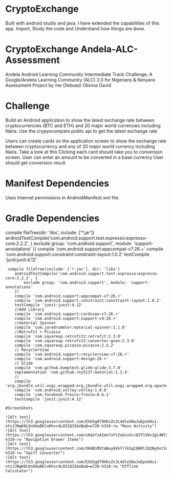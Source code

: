 # CryptoExchange
Built with android studio and java. I have extended the capabilities of this app. Import, Study the code and Understand how things are done.

# CryptoExchange Andela-ALC-Assessment

Andela Android Learning Community Intermediate Track Challenge; A Google/Andela Learning Community (ALC) 2.0 for Nigerians & Kenyans Assessment Project by me Olebuezi Obinna David

# Challenge

Build an Android application to show the latest exchange rate between cryptocurrencies (BTC and ETH) and 20 major world currencies including Naira. Use the crypyocompare public api to get the latest exchange rate

Users can create cards on the application screen to show the exchange rate between cryptocurrency and any of 20 major world currency including Naira. Take a look at this Clicking each card should take you to conversion screen. User can enter an amount to be converted in a base currency User should get conversion result

# Manifest Dependencies

Uses Internet permissions in AndroidManifest.xml file.

# Gradle Dependencies

compile fileTree(dir: 'libs', include: ['*.jar']) androidTestCompile('com.android.support.test.espresso:espresso-core:2.2.2', { exclude group: 'com.android.support', module: 'support-annotations' }) compile 'com.android.support:appcompat-v7:26.+' compile 'com.android.support.constraint:constraint-layout:1.0.2' testCompile 'junit:junit:4.12'

    
     compile fileTree(include: ['*.jar'], dir: 'libs')
        androidTestCompile('com.android.support.test.espresso:espresso-core:2.2.2', {
            exclude group: 'com.android.support', module: 'support-annotations'
        })
        compile 'com.android.support:appcompat-v7:26.+'
        compile 'com.android.support.constraint:constraint-layout:1.0.2'
        testCompile 'junit:junit:4.12'
        //Add Library
        compile 'com.android.support:cardview-v7:26.+'
        compile 'com.android.support:support-v4:26.+'
        //material Spinner
        compile 'com.jaredrummler:material-spinner:1.1.0'
        //Retrofit + Picassa
        compile 'com.squareup.retrofit2:retrofit:2.3.0'
        compile 'com.squareup.retrofit2:converter-gson:2.3.0'
        compile 'com.squareup.picasso:picasso:2.5.2'
        // RecyclerView
        compile 'com.android.support:recyclerview-v7:26.+'
        compile 'com.android.support:design:26.+'
        // Glide
        compile 'com.github.bumptech.glide:glide:3.7.0'
        implementation 'com.github.rey5137:material:1.2.4'
        //
        compile 'org.jbundle.util.osgi.wrapped:org.jbundle.util.osgi.wrapped.org.apache.http.client:4.1.2'
        compile 'com.android.volley:volley:1.0.0'
        compile 'com.facebook.fresco:fresco:0.6.1'
        testCompile 'junit:junit:4.12'

    #ScreenShots

    ![Alt text](https://lh3.googleusercontent.com/EXG5g879XKsZnJL4dleSNuJwEpnX0s1-ntzJJNqK8LOnh6wB6lnKhvc4LOI2Q3SEeBaQ=w720-h310-rw "Main Activity")
    ![Alt text](https://lh3.googleusercontent.com/u8qkfzAIme7uFtZaUzxXccQlP1V8x2gL4Wl9AJ3JPeIbMAm59CIUuAZ1IefDMNo2Lrak=w720-h310-rw "Navigation Drawer Items")
    ![Alt text](https://lh3.googleusercontent.com/XKHBiMVtmBxyAVkYllk5qC8RRlJQ2NyOxt3dwTJmdHATuS9uZMdGIyVMgvVA7rwS_yU=w720-h310-rw "Swift Converter")
    ![Alt text](https://lh3.googleusercontent.com/EXG5g879XKsZnJL4dleSNuJwEpnX0s1-ntzJJNqK8LOnh6wB6lnKhvc4LOI2Q3SEeBaQ=w720-h310-rw "Offline Calculator")
